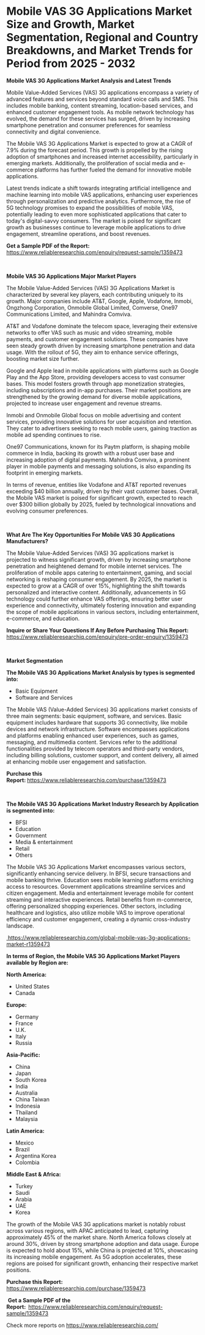 <p><h1>Mobile VAS 3G Applications Market Size and Growth, Market Segmentation, Regional and Country Breakdowns, and Market Trends for Period from 2025 -  2032</h1></p><p><strong>Mobile VAS 3G Applications Market Analysis and Latest Trends</strong></p>
<p><p>Mobile Value-Added Services (VAS) 3G applications encompass a variety of advanced features and services beyond standard voice calls and SMS. This includes mobile banking, content streaming, location-based services, and enhanced customer engagement tools. As mobile network technology has evolved, the demand for these services has surged, driven by increasing smartphone penetration and consumer preferences for seamless connectivity and digital convenience.</p><p>The Mobile VAS 3G Applications Market is expected to grow at a CAGR of 7.9% during the forecast period. This growth is propelled by the rising adoption of smartphones and increased internet accessibility, particularly in emerging markets. Additionally, the proliferation of social media and e-commerce platforms has further fueled the demand for innovative mobile applications. </p><p>Latest trends indicate a shift towards integrating artificial intelligence and machine learning into mobile VAS applications, enhancing user experiences through personalization and predictive analytics. Furthermore, the rise of 5G technology promises to expand the possibilities of mobile VAS, potentially leading to even more sophisticated applications that cater to today's digital-savvy consumers. The market is poised for significant growth as businesses continue to leverage mobile applications to drive engagement, streamline operations, and boost revenues.</p></p>
<p><strong>Get a Sample PDF of the Report:&nbsp;</strong> <a href="https://www.reliableresearchiq.com/enquiry/request-sample/1359473?utm_campaign=2463&utm_medium=2&utm_source=Github&utm_content=ia&utm_term=22032025&utm_id=mobile-vas-3g-applications">https://www.reliableresearchiq.com/enquiry/request-sample/1359473</a></p>
<p>&nbsp;</p>
<p><strong>Mobile VAS 3G Applications Major Market Players</strong></p>
<p><p>The Mobile Value-Added Services (VAS) 3G Applications Market is characterized by several key players, each contributing uniquely to its growth. Major companies include AT&T, Google, Apple, Vodafone, Inmobi, Ongzhong Corporation, Onmobile Global Limited, Comverse, One97 Communications Limited, and Mahindra Comviva.</p><p>AT&T and Vodafone dominate the telecom space, leveraging their extensive networks to offer VAS such as music and video streaming, mobile payments, and customer engagement solutions. These companies have seen steady growth driven by increasing smartphone penetration and data usage. With the rollout of 5G, they aim to enhance service offerings, boosting market size further.</p><p>Google and Apple lead in mobile applications with platforms such as Google Play and the App Store, providing developers access to vast consumer bases. This model fosters growth through app monetization strategies, including subscriptions and in-app purchases. Their market positions are strengthened by the growing demand for diverse mobile applications, projected to increase user engagement and revenue streams.</p><p>Inmobi and Onmobile Global focus on mobile advertising and content services, providing innovative solutions for user acquisition and retention. They cater to advertisers seeking to reach mobile users, gaining traction as mobile ad spending continues to rise.</p><p>One97 Communications, known for its Paytm platform, is shaping mobile commerce in India, backing its growth with a robust user base and increasing adoption of digital payments. Mahindra Comviva, a prominent player in mobile payments and messaging solutions, is also expanding its footprint in emerging markets.</p><p>In terms of revenue, entities like Vodafone and AT&T reported revenues exceeding $40 billion annually, driven by their vast customer bases. Overall, the Mobile VAS market is poised for significant growth, expected to reach over $300 billion globally by 2025, fueled by technological innovations and evolving consumer preferences.</p></p>
<p>&nbsp;</p>
<p><strong>What Are The Key Opportunities For Mobile VAS 3G Applications Manufacturers?</strong></p>
<p><p>The Mobile Value-Added Services (VAS) 3G applications market is projected to witness significant growth, driven by increasing smartphone penetration and heightened demand for mobile internet services. The proliferation of mobile apps catering to entertainment, gaming, and social networking is reshaping consumer engagement. By 2025, the market is expected to grow at a CAGR of over 15%, highlighting the shift towards personalized and interactive content. Additionally, advancements in 5G technology could further enhance VAS offerings, ensuring better user experience and connectivity, ultimately fostering innovation and expanding the scope of mobile applications in various sectors, including entertainment, e-commerce, and education.</p></p>
<p><strong>Inquire or Share Your Questions If Any Before Purchasing This Report:</strong> <a href="https://www.reliableresearchiq.com/enquiry/pre-order-enquiry/1359473?utm_campaign=2463&utm_medium=2&utm_source=Github&utm_content=ia&utm_term=22032025&utm_id=mobile-vas-3g-applications">https://www.reliableresearchiq.com/enquiry/pre-order-enquiry/1359473</a></p>
<p>&nbsp;</p>
<p><strong>Market Segmentation</strong></p>
<p><strong>The Mobile VAS 3G Applications Market Analysis by types is segmented into:</strong></p>
<p><ul><li>Basic Equipment</li><li>Software and Services</li></ul></p>
<p><p>The Mobile VAS (Value-Added Services) 3G applications market consists of three main segments: basic equipment, software, and services. Basic equipment includes hardware that supports 3G connectivity, like mobile devices and network infrastructure. Software encompasses applications and platforms enabling enhanced user experiences, such as games, messaging, and multimedia content. Services refer to the additional functionalities provided by telecom operators and third-party vendors, including billing solutions, customer support, and content delivery, all aimed at enhancing mobile user engagement and satisfaction.</p></p>
<p><strong>Purchase this Report:&nbsp;</strong><a href="https://www.reliableresearchiq.com/purchase/1359473?utm_campaign=2463&utm_medium=2&utm_source=Github&utm_content=ia&utm_term=22032025&utm_id=mobile-vas-3g-applications">https://www.reliableresearchiq.com/purchase/1359473</a></p>
<p>&nbsp;</p>
<p><strong>The Mobile VAS 3G Applications Market Industry Research by Application is segmented into:</strong></p>
<p><ul><li>BFSI</li><li>Education</li><li>Government</li><li>Media & entertainment</li><li>Retail</li><li>Others</li></ul></p>
<p><p>The Mobile VAS 3G Applications Market encompasses various sectors, significantly enhancing service delivery. In BFSI, secure transactions and mobile banking thrive. Education sees mobile learning platforms enriching access to resources. Government applications streamline services and citizen engagement. Media and entertainment leverage mobile for content streaming and interactive experiences. Retail benefits from m-commerce, offering personalized shopping experiences. Other sectors, including healthcare and logistics, also utilize mobile VAS to improve operational efficiency and customer engagement, creating a dynamic cross-industry landscape.</p></p>
<p><a href="https://www.reliableresearchiq.com/global-mobile-vas-3g-applications-market-r1359473?utm_campaign=2463&utm_medium=2&utm_source=Github&utm_content=ia&utm_term=22032025&utm_id=mobile-vas-3g-applications">&nbsp;https://www.reliableresearchiq.com/global-mobile-vas-3g-applications-market-r1359473</a></p>
<p><strong>In terms of Region, the Mobile VAS 3G Applications Market Players available by Region are:</strong></p>
<p>
    <p> <strong> North America: </strong>
        <ul>
            <li>United States</li>
            <li>Canada</li>
        </ul>
        </p> 
    <p> <strong> Europe: </strong>
        <ul>
            <li>Germany</li>
            <li>France</li>
            <li>U.K.</li>
            <li>Italy</li>
            <li>Russia</li>
        </ul>
        </p> 
    <p> <strong> Asia-Pacific: </strong>
        <ul>
            <li>China</li>
            <li>Japan</li>
            <li>South Korea</li>
            <li>India</li>
            <li>Australia</li>
            <li>China Taiwan</li>
            <li>Indonesia</li>
            <li>Thailand</li>
            <li>Malaysia</li>
        </ul>
        </p> 
    <p> <strong> Latin America: </strong>
        <ul>
            <li>Mexico</li>
            <li>Brazil</li>
            <li>Argentina Korea</li>
            <li>Colombia</li>
        </ul>
        </p> 
    <p> <strong> Middle East & Africa: </strong>
        <ul>
            <li>Turkey</li>
            <li>Saudi</li>
            <li>Arabia</li>
            <li>UAE</li>
            <li>Korea</li>
        </ul>
    </p>
    </p>
<p><p>The growth of the Mobile VAS 3G applications market is notably robust across various regions, with APAC anticipated to lead, capturing approximately 45% of the market share. North America follows closely at around 30%, driven by strong smartphone adoption and data usage. Europe is expected to hold about 15%, while China is projected at 10%, showcasing its increasing mobile engagement. As 5G adoption accelerates, these regions are poised for significant growth, enhancing their respective market positions.</p></p>
<p><strong>Purchase this Report: </strong><a href="https://www.reliableresearchiq.com/purchase/1359473?utm_campaign=2463&utm_medium=2&utm_source=Github&utm_content=ia&utm_term=22032025&utm_id=mobile-vas-3g-applications">https://www.reliableresearchiq.com/purchase/1359473</a></p>
<p>&nbsp;<strong>Get a Sample PDF of the Report:&nbsp;&nbsp;</strong><a href="https://www.reliableresearchiq.com/enquiry/request-sample/1359473?utm_campaign=2463&utm_medium=2&utm_source=Github&utm_content=ia&utm_term=22032025&utm_id=mobile-vas-3g-applications">https://www.reliableresearchiq.com/enquiry/request-sample/1359473</a></p>
<p><strong></strong></p>
<p>Check more reports on <a href="https://www.reliableresearchiq.com/?utm_campaign=2463&utm_medium=2&utm_source=Github&utm_content=ia&utm_term=22032025&utm_id=mobile-vas-3g-applications">https://www.reliableresearchiq.com/</a></p>